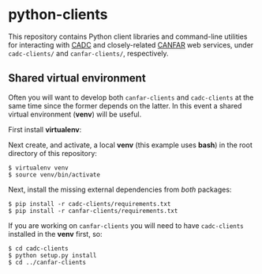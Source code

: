 # python-clients
This repository contains Python client libraries and command-line utilities for interacting with [CADC](http://www.cadc-ccda.hia-iha.nrc-cnrc.gc.ca/) and closely-related [CANFAR](http://canfar.phys.uvic.ca/) web services, under `cadc-clients/` and `canfar-clients/`, respectively.

## Shared virtual environment
Often you will want to develop both `canfar-clients` and `cadc-clients` at the same time since the former depends on the latter. In this event a shared virtual environment (**venv**) will be useful.

First install **virtualenv**:

Next create, and activate, a local **venv** (this example uses **bash**) in the root directory of this repository:
```
$ virtualenv venv
$ source venv/bin/activate

```

Next, install the missing external dependencies from *both* packages:
```
$ pip install -r cadc-clients/requirements.txt
$ pip install -r canfar-clients/requirements.txt

```

If you are working on `canfar-clients` you will need to have `cadc-clients` installed in the **venv** first, so:
```
$ cd cadc-clients
$ python setup.py install
$ cd ../canfar-clients
```

